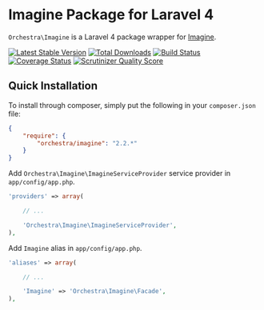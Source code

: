 Imagine Package for Laravel 4
==============

`Orchestra\Imagine` is a Laravel 4 package wrapper for [Imagine](https://github.com/avalanche123/Imagine).

[![Latest Stable Version](https://poser.pugx.org/orchestra/imagine/v/stable.png)](https://packagist.org/packages/orchestra/imagine) 
[![Total Downloads](https://poser.pugx.org/orchestra/imagine/downloads.png)](https://packagist.org/packages/orchestra/imagine) 
[![Build Status](https://travis-ci.org/orchestral/imagine.png?branch=2.2)](https://travis-ci.org/orchestral/imagine) 
[![Coverage Status](https://coveralls.io/repos/orchestral/imagine/badge.png?branch=2.2)](https://coveralls.io/r/orchestral/imagine?branch=2.2) 
[![Scrutinizer Quality Score](https://scrutinizer-ci.com/g/orchestral/imagine/badges/quality-score.png?s=0145a4f1a1b4620bda1a98cecdb710ddf53abc17)](https://scrutinizer-ci.com/g/orchestral/imagine/) 

## Quick Installation

To install through composer, simply put the following in your `composer.json` file:

```json
{
	"require": {
		"orchestra/imagine": "2.2.*"
	}
}
```

Add `Orchestra\Imagine\ImagineServiceProvider` service provider in `app/config/app.php`.

```php
'providers' => array(

	// ...

	'Orchestra\Imagine\ImagineServiceProvider',
),
```

Add `Imagine` alias in `app/config/app.php`.

```php
'aliases' => array(

	// ...

	'Imagine' => 'Orchestra\Imagine\Facade',
),
```

